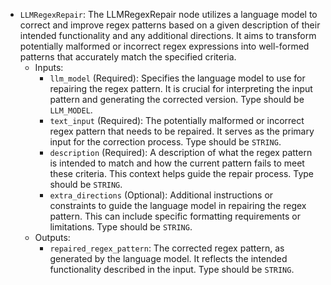 - `LLMRegexRepair`: The LLMRegexRepair node utilizes a language model to correct and improve regex patterns based on a given description of their intended functionality and any additional directions. It aims to transform potentially malformed or incorrect regex expressions into well-formed patterns that accurately match the specified criteria.
    - Inputs:
        - `llm_model` (Required): Specifies the language model to use for repairing the regex pattern. It is crucial for interpreting the input pattern and generating the corrected version. Type should be `LLM_MODEL`.
        - `text_input` (Required): The potentially malformed or incorrect regex pattern that needs to be repaired. It serves as the primary input for the correction process. Type should be `STRING`.
        - `description` (Required): A description of what the regex pattern is intended to match and how the current pattern fails to meet these criteria. This context helps guide the repair process. Type should be `STRING`.
        - `extra_directions` (Optional): Additional instructions or constraints to guide the language model in repairing the regex pattern. This can include specific formatting requirements or limitations. Type should be `STRING`.
    - Outputs:
        - `repaired_regex_pattern`: The corrected regex pattern, as generated by the language model. It reflects the intended functionality described in the input. Type should be `STRING`.
